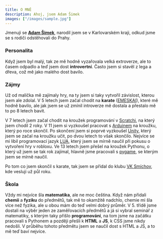 ```yaml
---
title: O MNĚ
description: Ahoj, jsem Adam Šimek
images: ["/images/sample.jpg"]
---
```


Jmenuji se <ins>**Adam Šimek**</ins>, narodil jsem se v Karlovarském kraji, odkud jsme se s rodiči odstěhovali do Prahy.

### Personalita
Když jsem byl malý, tak ze mě hodně vyzařovala velká extroverze, ale to časem odpadlo a teď jsem dost **introvertní**. Často jsem si stavěl z lega a dřeva, což mě jako malého dost bavilo.

### Zájmy
Už od malička mě zajímaly hry, na ty jsem si taky vytvořil závislost, kterou jsem ale zdolal.
V 5 letech jsem začal chodit na **karate** (<a href="https://emeskai.cz" target="_blank">EMESKAI</a>), které mě hodně bavilo, ale jak jsem se už zmínil introverze mě dostala a přestalo mě to po 8 letech bavit.  

V 7 letech jsem začal chodit na kroužek programování v <a href="https://scratch.mit.edu" target="_blank">Scratchi</a>, na který jsem chodil 2 roky. V 11 jsem si vyzkoušel pracovat s <a href="https://www.arduino.cc" target="_blank">Arduinem</a> na kroužku, který po roce skončil. Po skončení jsem si poprvé vyzkoušel <a href="https://unity.com" target="_blank">Unity</a>, který jsem se začal na kroužku učit, po dvou letech to však skončilo. Nejvíce se mi líbil programovací jazyk <a href="https://www.lua.org" target="_blank">LUA</a>, který jsem se mírně naučil při pokusu o vytvoření hry v robloxu. Ve 13 letech jsem přešel na kroužek Pythonu, o který už jsem se tak rok zajímal, hlavně jsme pracovali s <a href="https://www.pygame.org/wiki/about" target="_blank">pygame</a>, se kterým jsem se mírně naučil.  

Po tom co jsem skončil s karate, tak jsem se přidal do klubu <a href="http://www.vksmichov.cz" target="_blank">VK Smíchov</a>, kde vesluji už půl roku.

### Škola
Vždy mi nejvíce šla **matematika**, ale ne moc čeština. Když nám přidali **chemii** a **fyziku** do předmětů, tak mě to okamžitě nadchlo, chemie mi šla více než fyzika, ale u obou mám do teď velmi dobrý průměr. V 5. třídě jsme dostali na výběr jeden ze zaměřovacích předmětů a já si vybral seminář z matematiky, s kterým taky přišlo **programování**, na tom jsme na začátku pracovali s Pythonem a později přešli k **HTML** a **JS**, k CSS jsme nikdy nedošli. V průběhu tohoto předmětu jsem se naučil dost s HTML a JS, a to mě teď baví nejvíce.



